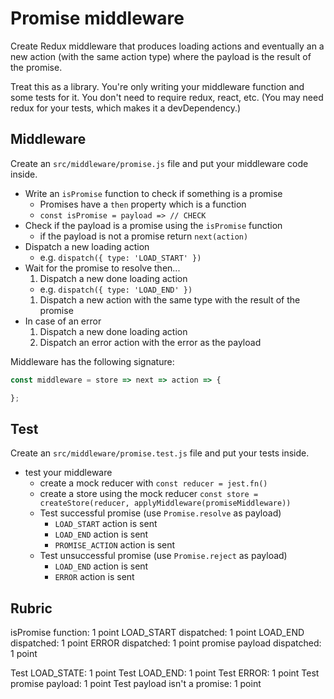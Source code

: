 # Promise middleware

Create Redux middleware that produces loading actions and
eventually an a new action (with the same action type) where
the payload is the result of the promise.

Treat this as a library. You're only writing your middleware
function and some tests for it. You don't need to require
redux, react, etc. (You may need redux for your tests, which
makes it a devDependency.)

## Middleware

Create an `src/middleware/promise.js` file and put your middleware code inside.

* Write an `isPromise` function to check if something is a promise
  * Promises have a `then` property which is a function
  * `const isPromise = payload => // CHECK`
* Check if the payload is a promise using the `isPromise` function
  * if the payload is not a promise return `next(action)`
* Dispatch a new loading action
  * e.g. `dispatch({ type: 'LOAD_START' })`
* Wait for the promise to resolve then...
  1. Dispatch a new done loading action
    * e.g. `dispatch({ type: 'LOAD_END' })`
  1. Dispatch a new action with the same type with the
    result of the promise
* In case of an error
  1. Dispatch a new done loading action
  1. Dispatch an error action with the error as the payload

Middleware has the following signature:

```js
const middleware = store => next => action => {

};
```

## Test

Create an `src/middleware/promise.test.js` file and put your tests inside.

* test your middleware
  * create a mock reducer with `const reducer = jest.fn()`
  * create a store using the mock reducer
    `const store = createStore(reducer, applyMiddleware(promiseMiddleware))`
  * Test successful promise (use `Promise.resolve` as payload)
    * `LOAD_START` action is sent
    * `LOAD_END` action is sent
    * `PROMISE_ACTION` action is sent
  * Test unsuccessful promise (use `Promise.reject` as payload)
    * `LOAD_END` action is sent
    * `ERROR` action is sent

## Rubric

isPromise function: 1 point
LOAD_START dispatched: 1 point
LOAD_END dispatched:  1 point
ERROR dispatched: 1 point
promise payload dispatched: 1 point

Test LOAD_STATE: 1 point
Test LOAD_END: 1 point
Test ERROR: 1 point
Test promise payload: 1 point
Test payload isn't a promise: 1 point
